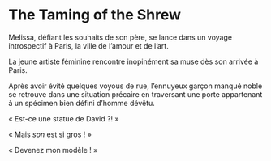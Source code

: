 # The Taming of the Shrew
Melissa, défiant les souhaits de son père, se lance dans un voyage introspectif à Paris, la ville de l’amour et de l’art.

La jeune artiste féminine rencontre inopinément sa muse dès son arrivée à Paris.

Après avoir évité quelques voyous de rue, l’ennuyeux garçon manqué noble se retrouve dans une situation précaire en traversant une porte appartenant à un spécimen bien défini d’homme dévêtu.

« Est-ce une statue de David ?! »

« Mais *son* est si gros ! »

« Devenez mon modèle ! »